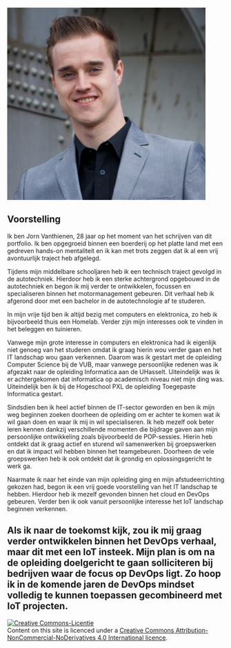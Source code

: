 <!-- <div style="text-align: right">
  <img src="./assets/img/1314_logo_pxl_bol_witrand.png" alt="PXL logo" title="PXL logo" width="100" height="100"/>
</div> -->

![logo](assets/pictures/logo.png)

## Voorstelling <!-- {docsify-ignore} -->

Ik ben Jorn Vanthienen, 28 jaar op het moment van het schrijven van dit portfolio. Ik ben opgegroeid binnen een boerderij op het platte land met een gedreven hands-on mentaliteit en ik kan met trots zeggen dat ik al een vrij avontuurlijk traject heb afgelegd.

Tijdens mijn middelbare schooljaren heb ik een technisch traject gevolgd in de autotechniek. Hierdoor heb ik een sterke achtergrond opgebouwd in de autotechniek en begon ik mij verder te ontwikkelen, focussen en specialiseren binnen het motormanagement gebeuren. Dit verhaal heb ik afgerond door met een bachelor in de autotechnologie af te studeren.

In mijn vrije tijd ben ik altijd bezig met computers en elektronica, zo heb ik bijvoorbeeld thuis een Homelab. Verder zijn mijn interesses ook te vinden in het beleggen en tuinieren.

Vanwege mijn grote interesse in computers en elektronica had ik eigenlijk niet genoeg van het studeren omdat ik graag hierin wou verder gaan en het IT landschap wou gaan verkennen. Daarom was ik gestart met de opleiding Computer Science bij de VUB, maar vanwege persoonlijke redenen was ik afgezakt naar de opleiding Informatica aan de UHasselt. Uiteindelijk was ik er achtergekomen dat informatica op academisch niveau niet mijn ding was. Uiteindelijk ben ik bij de Hogeschool PXL de opleiding Toegepaste Informatica gestart.

Sindsdien ben ik heel actief binnen de IT-sector geworden en ben ik mijn weg beginnen zoeken doorheen de opleiding om er achter te komen wat ik wil gaan doen en waar ik mij in wil specialiseren. Ik heb mezelf ook beter leren kennen dankzij verschillende momenten die bijdrage gaven aan mijn persoonlijke ontwikkeling zoals bijvoorbeeld de POP-sessies. Hierin heb ontdekt dat ik graag actief en sturend wil samenwerken bij groepswerken en dat ik impact wil hebben binnen het teamgebeuren. Doorheen de vele groepswerken heb ik ook ontdekt dat ik grondig en oplossingsgericht te werk ga.

Naarmate ik naar het einde van mijn opleiding ging en mijn afstudeerrichting gekozen had, begon ik een vrij goede voorstelling van het IT landschap te hebben. Hierdoor heb ik mezelf gevonden binnen het cloud en DevOps gebeuren. Verder ben ik ook vanuit persoonlijke interesse het IoT landschap beginnen verkennen.

Als ik naar de toekomst kijk, zou ik mij graag verder ontwikkelen binnen het DevOps verhaal, maar dit met een IoT insteek. Mijn plan is om na de opleiding doelgericht te gaan solliciteren bij bedrijven waar de focus op DevOps ligt. Zo hoop ik in de komende jaren de DevOps mindset volledig te kunnen toepassen gecombineerd met IoT projecten.
---

<a rel="license" href="http://creativecommons.org/licenses/by-nc-nd/4.0/"><img alt="Creative Commons-Licentie" style="border-width:0" src="https://i.creativecommons.org/l/by-nc-nd/4.0/88x31.png" /></a><br /> Content on this site is licenced under a <a rel="license" href="http://creativecommons.org/licenses/by-nc-nd/4.0/">Creative Commons Attribution-NonCommercial-NoDerivatives 4.0 International licence</a>.